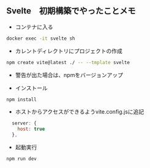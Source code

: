 

## Svelte　初期構築でやったことメモ

* コンテナに入る

```bash
docker exec -it svelte sh
```

* カレントディレクトリにプロジェクトの作成

```bash
npm create vite@latest ./ -- --tmplate svelte
```

* 警告が出た場合は、npmをバージョンアップ

* インストール

```bash
npm install
```

* ホストからアクセスができるようvite.config.jsに追記

```js
  server: {
    host: true
  },
```

* 起動実行

```bash
npm run dev
```
